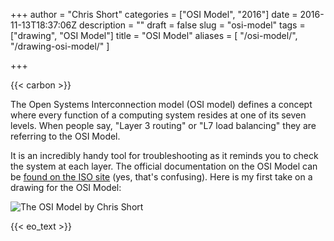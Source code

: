 +++
author = "Chris Short"
categories = ["OSI Model", "2016"]
date = 2016-11-13T18:37:06Z
description = ""
draft = false
slug = "osi-model"
tags = ["drawing", "OSI Model"]
title = "OSI Model"
aliases = [
    "/osi-model/",
    "/drawing-osi-model/"
]

+++

{{< carbon >}}

The Open Systems Interconnection model (OSI model) defines a concept where every function of a computing system resides at one of its seven levels. When people say, "Layer 3 routing" or "L7 load balancing" they are referring to the OSI Model.

It is an incredibly handy tool for troubleshooting as it reminds you to check the system at each layer. The official documentation on the OSI Model can be [found on the ISO site](https://www.iso.org/standard/20269.html) (yes, that's confusing). Here is my first take on a drawing for the OSI Model:

![The OSI Model by Chris Short](/drawings/OSI-Model.png)

{{< eo_text >}}

